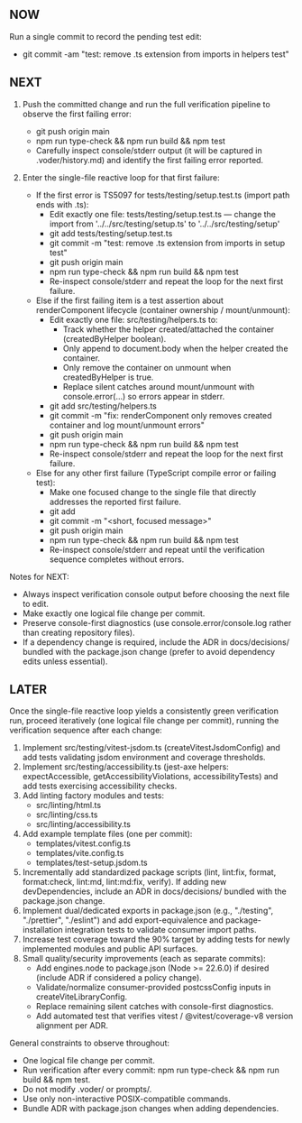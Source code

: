 ## NOW
Run a single commit to record the pending test edit:
- git commit -am "test: remove .ts extension from imports in helpers test"

## NEXT
1. Push the committed change and run the full verification pipeline to observe the first failing error:
   - git push origin main
   - npm run type-check && npm run build && npm test
   - Carefully inspect console/stderr output (it will be captured in .voder/history.md) and identify the first failing error reported.

2. Enter the single-file reactive loop for that first failure:
   - If the first error is TS5097 for tests/testing/setup.test.ts (import path ends with .ts):
     - Edit exactly one file: tests/testing/setup.test.ts — change the import from '../../src/testing/setup.ts' to '../../src/testing/setup'
     - git add tests/testing/setup.test.ts
     - git commit -m "test: remove .ts extension from imports in setup test"
     - git push origin main
     - npm run type-check && npm run build && npm test
     - Re-inspect console/stderr and repeat the loop for the next first failure.
   - Else if the first failing item is a test assertion about renderComponent lifecycle (container ownership / mount/unmount):
     - Edit exactly one file: src/testing/helpers.ts to:
       - Track whether the helper created/attached the container (createdByHelper boolean).
       - Only append to document.body when the helper created the container.
       - Only remove the container on unmount when createdByHelper is true.
       - Replace silent catches around mount/unmount with console.error(...) so errors appear in stderr.
     - git add src/testing/helpers.ts
     - git commit -m "fix: renderComponent only removes created container and log mount/unmount errors"
     - git push origin main
     - npm run type-check && npm run build && npm test
     - Re-inspect console/stderr and repeat the loop for the next first failure.
   - Else for any other first failure (TypeScript compile error or failing test):
     - Make one focused change to the single file that directly addresses the reported first failure.
     - git add <file>
     - git commit -m "<short, focused message>"
     - git push origin main
     - npm run type-check && npm run build && npm test
     - Re-inspect console/stderr and repeat until the verification sequence completes without errors.

Notes for NEXT:
- Always inspect verification console output before choosing the next file to edit.
- Make exactly one logical file change per commit.
- Preserve console-first diagnostics (use console.error/console.log rather than creating repository files).
- If a dependency change is required, include the ADR in docs/decisions/ bundled with the package.json change (prefer to avoid dependency edits unless essential).

## LATER
Once the single-file reactive loop yields a consistently green verification run, proceed iteratively (one logical file change per commit), running the verification sequence after each change:

1. Implement src/testing/vitest-jsdom.ts (createVitestJsdomConfig) and add tests validating jsdom environment and coverage thresholds.
2. Implement src/testing/accessibility.ts (jest-axe helpers: expectAccessible, getAccessibilityViolations, accessibilityTests) and add tests exercising accessibility checks.
3. Add linting factory modules and tests:
   - src/linting/html.ts
   - src/linting/css.ts
   - src/linting/accessibility.ts
4. Add example template files (one per commit):
   - templates/vitest.config.ts
   - templates/vite.config.ts
   - templates/test-setup.jsdom.ts
5. Incrementally add standardized package scripts (lint, lint:fix, format, format:check, lint:md, lint:md:fix, verify). If adding new devDependencies, include an ADR in docs/decisions/ bundled with the package.json change.
6. Implement dual/dedicated exports in package.json (e.g., "./testing", "./prettier", "./eslint") and add export-equivalence and package-installation integration tests to validate consumer import paths.
7. Increase test coverage toward the 90% target by adding tests for newly implemented modules and public API surfaces.
8. Small quality/security improvements (each as separate commits):
   - Add engines.node to package.json (Node >= 22.6.0) if desired (include ADR if considered a policy change).
   - Validate/normalize consumer-provided postcssConfig inputs in createViteLibraryConfig.
   - Replace remaining silent catches with console-first diagnostics.
   - Add automated test that verifies vitest / @vitest/coverage-v8 version alignment per ADR.

General constraints to observe throughout:
- One logical file change per commit.
- Run verification after every commit: npm run type-check && npm run build && npm test.
- Do not modify .voder/ or prompts/.
- Use only non-interactive POSIX-compatible commands.
- Bundle ADR with package.json changes when adding dependencies.